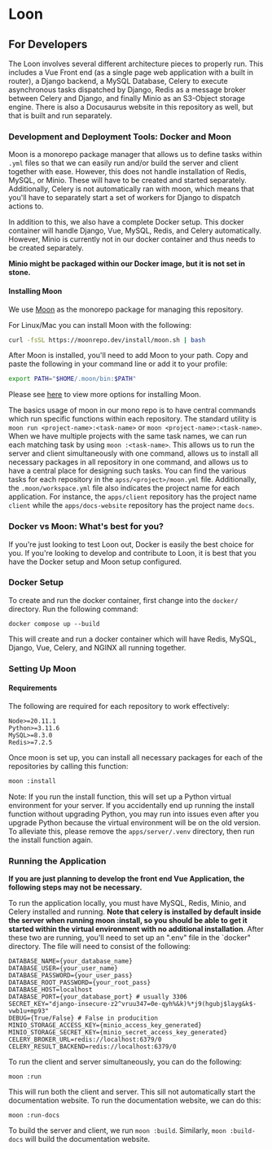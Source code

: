 # Loon

## For Developers

The Loon involves several different architecture pieces to properly run. This includes a Vue Front end (as a single page web application with a built in router), a Django backend, a MySQL Database, Celery to execute asynchronous tasks dispatched by Django, Redis as a message broker between Celery and Django, and finally Minio as an S3-Object storage engine. There is also a Docusaurus website in this repository as well, but that is built and run separately.

### Development and Deployment Tools: Docker and Moon

Moon is a monorepo package manager that allows us to define tasks within `.yml` files so that we can easily run and/or build the server and client together with ease. However, this does not handle installation of Redis, MySQL, or Minio. These will have to be created and started separately. Additionally, Celery is not automatically ran with moon, which means that you'll have to separately start a set of workers for Django to dispatch actions to.

In addition to this, we also have a complete Docker setup. This docker container will handle Django, Vue, MySQL, Redis, and Celery automatically. However, Minio is currently not in our docker container and thus needs to be created separately. 

__Minio might be packaged within our Docker image, but it is not set in stone.__

#### Installing Moon

We use [Moon](https://moonrepo.dev/) as the monorepo package for managing this repository.

For Linux/Mac you can install Moon with the following:

```bash
curl -fsSL https://moonrepo.dev/install/moon.sh | bash
```
After Moon is installed, you'll need to add Moon to your path. Copy and paste the following in your command line or add it to your profile:

```bash
export PATH="$HOME/.moon/bin:$PATH"
```

Please see [here](https://moonrepo.dev/docs/install) to view more options for installing Moon.

The basics usage of moon in our mono repo is to have central commands which run specific functions within each repository. The standard utility is `moon run <project-name>:<task-name>` or `moon <project-name>:<task-name>`. When we have multiple projects with the same task names, we can run each matching task by using `moon :<task-name>`. This allows us to run the server and client simultaneously with one command, allows us to install all necessary packages in all repository in one command, and allows us to have a central place for designing such tasks. You can find the various tasks for each repository in the `apss/<project>/moon.yml` file. Additionally, the `.moon/workspace.yml` file also indicates the project name for each application. For instance, the `apps/client` repository has the project name `client` while the `apps/docs-website` repository has the project name `docs`.


### Docker vs Moon: What's best for you?

If you're just looking to test Loon out, Docker is easily the best choice for you. If you're looking to develop and contribute to Loon, it is best that you have the Docker setup and Moon setup configured.

### Docker Setup

To create and run the docker container, first change into the `docker/` directory. Run the following command:

`docker compose up --build`

This will create and run a docker container which will have Redis, MySQL, Django, Vue, Celery, and NGINX all running together. 

### Setting Up Moon

#### Requirements

The following are required for each repository to work effectively:

```
Node>=20.11.1
Python>=3.11.6
MySQL>=8.3.0
Redis>=7.2.5
```

Once moon is set up, you can install all necessary packages for each of the repositories by calling this function:

```bash
moon :install
```

Note: If you run the install function, this will set up a Python virtual environment for your server. If you accidentally end up running the install function without upgrading Python, you may run into issues even after you upgrade Python because the virtual environment will be on the old version. To alleviate this, please remove the `apps/server/.venv` directory, then run the install function again.


### Running the Application

**If you are just planning to develop the front end Vue Application, the following steps may not be necessary.**

To run the application locally, you must have MySQL, Redis, Minio, and Celery installed and running. **Note that celery is installed by default inside the server when running moon :install, so you should be able to get it started within the virtual environment with no additional installation**. After these two are running, you'll need to set up an ".env" file in the `docker" directory. The file will need to consist of the following:

```
DATABASE_NAME={your_database_name}
DATABASE_USER={your_user_name}
DATABASE_PASSWORD={your_user_pass}
DATABASE_ROOT_PASSWORD={your_root_pass}
DATABASE_HOST=localhost
DATABASE_PORT={your_database_port} # usually 3306
SECRET_KEY="django-insecure-z2^vruu347=0e-qyh%&k)%*j9(hgubj$layg&k$-vwb1u+mp93"
DEBUG={True/False} # False in producition
MINIO_STORAGE_ACCESS_KEY={minio_access_key_generated}
MINIO_STORAGE_SECRET_KEY={minio_secret_access_key_generated}
CELERY_BROKER_URL=redis://localhost:6379/0
CELERY_RESULT_BACKEND=redis://localhost:6379/0
```



To run the client and server simultaneously, you can do the following:

```
moon :run
```

This will run both the client and server. This sill not automatically start the documentation website. To run the documentation website, we can do this:

```
moon :run-docs
```

To build the server and client, we run `moon :build`. Similarly, `moon :build-docs` will build the documentation website.
